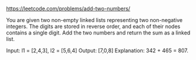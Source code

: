 https://leetcode.com/problems/add-two-numbers/

You are given two non-empty linked lists representing two non-negative integers. The digits are stored in reverse order, and each of their nodes contains a single digit. Add the two numbers and return the sum as a linked list.

Input: l1 = [2,4,3], l2 = [5,6,4]
Output: [7,0,8]
Explanation: 342 + 465 = 807.
